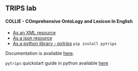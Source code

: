 ## TRIPS lab

#### COLLIE - **CO**mprehensive **O**nto**L**ogy and **L**exicon **I**n **E**nglish

- [As an XML resource](http://trips.ihmc.us/lexicon/collie-1.0.tar.bz2)
- [As a json resource](https://github.com/mrmechko/jsontrips)
- [As a python library - pytrips](https://github.com/mrmechko/pytrips) `pip install pytrips`

Documentation is available [here](https://github.com/wdebeaum/trips-docs/wiki).

`pytrips` quickstart guide in python available [here](https://github.com/mrmechko/pytrips)
